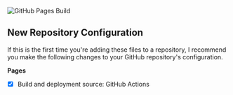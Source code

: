 ![GitHub Pages Build](https://img.shields.io/github/actions/workflow/status/zachwatkins/.github/github-pages.yml?label=GitHub%20Pages&logo=github)

## New Repository Configuration

If this is the first time you're adding these files to a repository, I recommend you make the following changes to your GitHub repository's configuration.

__Pages__

- [x] Build and deployment source: GitHub Actions

